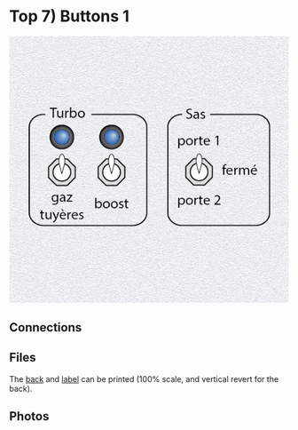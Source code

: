 # Top 7) Buttons 1

![panel](T7-design.jpg)


## Connections



## Files
The [back](T7-back.pdf) and [label](T7-label.pdf) can be printed (100% scale, and vertical revert for the back).


## Photos
